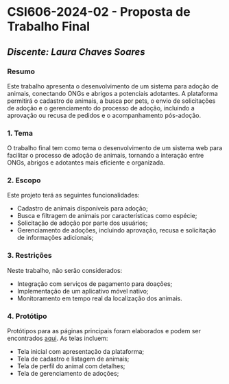 # **CSI606-2024-02 - Proposta de Trabalho Final**

## *Discente: Laura Chaves Soares*

<!-- Descrever um resumo sobre o trabalho. -->

### Resumo

  Este trabalho apresenta o desenvolvimento de um sistema para adoção de animais, conectando ONGs e abrigos a potenciais adotantes. A plataforma permitirá o cadastro de animais, a busca por pets, o envio de solicitações de adoção e o gerenciamento do processo de adoção, incluindo a aprovação ou recusa de pedidos e o acompanhamento pós-adoção.

<!-- Apresentar o tema. -->
### 1. Tema

  O trabalho final tem como tema o desenvolvimento de um sistema web para facilitar o processo de adoção de animais, tornando a interação entre ONGs, abrigos e adotantes mais eficiente e organizada.

<!-- Descrever e limitar o escopo da aplicação. -->
### 2. Escopo

  Este projeto terá as seguintes funcionalidades:
- Cadastro de animais disponíveis para adoção;
-	Busca e filtragem de animais por características como espécie;
-	Solicitação de adoção por parte dos usuários;
-	Gerenciamento de adoções, incluindo aprovação, recusa e solicitação de informações adicionais;

<!-- Apresentar restrições de funcionalidades e de escopo. -->
### 3. Restrições

  Neste trabalho, não serão considerados:
-	Integração com serviços de pagamento para doações;
-	Implementação de um aplicativo móvel nativo;
-	Monitoramento em tempo real da localização dos animais.


<!-- Construir alguns protótipos para a aplicação, disponibilizá-los no Github e descrever o que foi considerado. //-->
### 4. Protótipo

  Protótipos para as páginas principais foram elaborados e podem ser encontrados [aqui](https://www.figma.com/design/8d3PiwqfCpq230gtPuuViG/ViraLar?node-id=0-1&t=uCpC57AdVJ4xHEYq-1). As telas incluem:
  - Tela inicial com apresentação da plataforma;
  - Tela de cadastro e listagem de animais;
  - Tela de perfil do animal com detalhes;
  - Tela de gerenciamento de adoções;